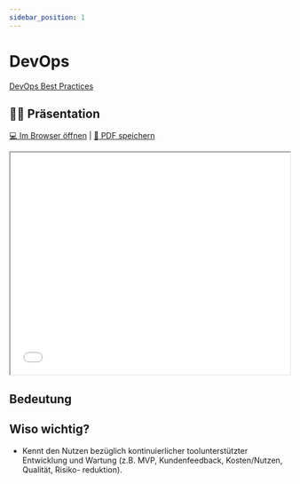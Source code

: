 ```yaml
---
sidebar_position: 1
---
```


# DevOps

[DevOps Best Practices](https://www.atlassian.com/devops/what-is-devops/devops-best-practices)

## :teacher: Präsentation

[:computer: Im Browser öffnen](pathname:///slides/devops) | [:floppy_disk: PDF speichern](pathname:///slides/devops.pdf)

<iframe src="/bbzbl-modul-324/slides/devops" width="100%" height="400px"></iframe>

## Bedeutung

## Wiso wichtig?

- Kennt den Nutzen bezüglich kontinuierlicher toolunterstützter Entwicklung
und Wartung (z.B. MVP, Kundenfeedback, Kosten/Nutzen, Qualität, Risiko-
reduktion).
